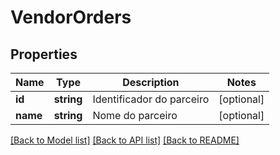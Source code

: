 # VendorOrders

## Properties
Name | Type | Description | Notes
------------ | ------------- | ------------- | -------------
**id** | **string** | Identificador do parceiro | [optional] 
**name** | **string** | Nome do parceiro | [optional] 

[[Back to Model list]](../README.md#documentation-for-models) [[Back to API list]](../README.md#documentation-for-api-endpoints) [[Back to README]](../README.md)


